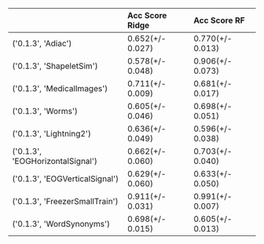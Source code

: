 |                                  | Acc Score Ridge   | Acc Score RF     |
|:---------------------------------|:------------------|:-----------------|
| ('0.1.3', 'Adiac')               | 0.652(+/- 0.027)  | 0.770(+/- 0.013) |
| ('0.1.3', 'ShapeletSim')         | 0.578(+/- 0.048)  | 0.906(+/- 0.073) |
| ('0.1.3', 'MedicalImages')       | 0.711(+/- 0.009)  | 0.681(+/- 0.017) |
| ('0.1.3', 'Worms')               | 0.605(+/- 0.046)  | 0.698(+/- 0.051) |
| ('0.1.3', 'Lightning2')          | 0.636(+/- 0.049)  | 0.596(+/- 0.038) |
| ('0.1.3', 'EOGHorizontalSignal') | 0.662(+/- 0.060)  | 0.703(+/- 0.040) |
| ('0.1.3', 'EOGVerticalSignal')   | 0.629(+/- 0.060)  | 0.633(+/- 0.050) |
| ('0.1.3', 'FreezerSmallTrain')   | 0.911(+/- 0.031)  | 0.991(+/- 0.007) |
| ('0.1.3', 'WordSynonyms')        | 0.698(+/- 0.015)  | 0.605(+/- 0.013) |